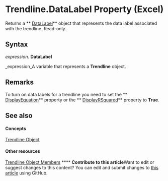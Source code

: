 
# Trendline.DataLabel Property (Excel)

Returns a  ** [DataLabel](bb342572-8761-b326-548a-98455172f9a8.md)** object that represents the data label associated with the trendline. Read-only.


## Syntax

 _expression_. **DataLabel**

 _expression_A variable that represents a  **Trendline** object.


## Remarks

To turn on data labels for a trendline you need to set the  ** [DisplayEquation](a9c3de54-5690-bf9b-505a-65b069195d53.md)** property or the ** [DisplayRSquared](e8e447c3-d379-f6d0-74f2-629fa53b42ef.md)** property to **True**.


## See also


#### Concepts


 [Trendline Object](5c04b065-57f4-a059-7c22-50612bd727ea.md)
#### Other resources


 [Trendline Object Members](b63cecc4-6151-f66c-8d73-9f66850046b1.md)
****   **Contribute to this article**Want to edit or suggest changes to this content? You can edit and submit changes to  [this article](https://github.com/jhershey00/VBA_Excel_Test/OpenXMLCon/articles/8af73d2d-c5b3-d1ec-75a2-0a0a5562fb69.md) using GitHub.


